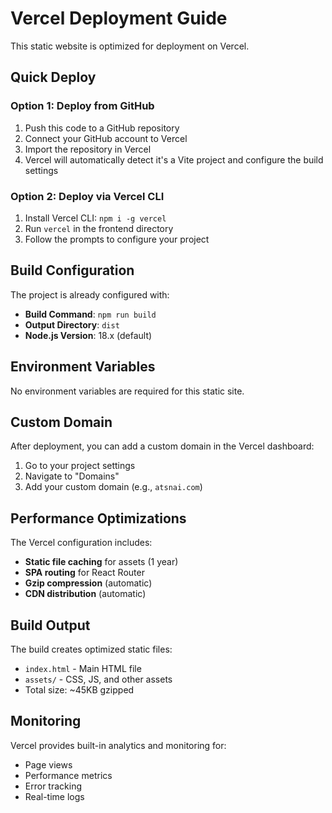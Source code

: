 # Vercel Deployment Guide

This static website is optimized for deployment on Vercel.

## Quick Deploy

### Option 1: Deploy from GitHub
1. Push this code to a GitHub repository
2. Connect your GitHub account to Vercel
3. Import the repository in Vercel
4. Vercel will automatically detect it's a Vite project and configure the build settings

### Option 2: Deploy via Vercel CLI
1. Install Vercel CLI: `npm i -g vercel`
2. Run `vercel` in the frontend directory
3. Follow the prompts to configure your project

## Build Configuration

The project is already configured with:
- **Build Command**: `npm run build`
- **Output Directory**: `dist`
- **Node.js Version**: 18.x (default)

## Environment Variables

No environment variables are required for this static site.

## Custom Domain

After deployment, you can add a custom domain in the Vercel dashboard:
1. Go to your project settings
2. Navigate to "Domains"
3. Add your custom domain (e.g., `atsnai.com`)

## Performance Optimizations

The Vercel configuration includes:
- **Static file caching** for assets (1 year)
- **SPA routing** for React Router
- **Gzip compression** (automatic)
- **CDN distribution** (automatic)

## Build Output

The build creates optimized static files:
- `index.html` - Main HTML file
- `assets/` - CSS, JS, and other assets
- Total size: ~45KB gzipped

## Monitoring

Vercel provides built-in analytics and monitoring for:
- Page views
- Performance metrics
- Error tracking
- Real-time logs

